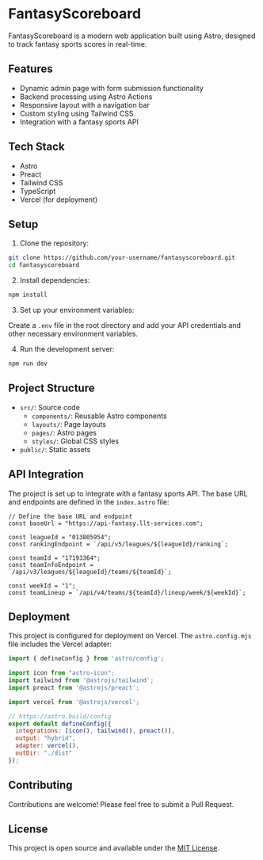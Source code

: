 # FantasyScoreboard

FantasyScoreboard is a modern web application built using Astro, designed to track fantasy sports scores in real-time.

## Features

- Dynamic admin page with form submission functionality
- Backend processing using Astro Actions
- Responsive layout with a navigation bar
- Custom styling using Tailwind CSS
- Integration with a fantasy sports API

## Tech Stack

- Astro
- Preact
- Tailwind CSS
- TypeScript
- Vercel (for deployment)

## Setup

1. Clone the repository:

```bash
git clone https://github.com/your-username/fantasyscoreboard.git
cd fantasyscoreboard
```

2. Install dependencies:

```bash
npm install
```

3. Set up your environment variables:

Create a `.env` file in the root directory and add your API credentials and other necessary environment variables.

4. Run the development server:

```bash
npm run dev
```

## Project Structure

- `src/`: Source code
  - `components/`: Reusable Astro components
  - `layouts/`: Page layouts
  - `pages/`: Astro pages
  - `styles/`: Global CSS styles
- `public/`: Static assets

## API Integration

The project is set up to integrate with a fantasy sports API. The base URL and endpoints are defined in the `index.astro` file:


```7:17:src/pages/index.astro
// Define the base URL and endpoint
const baseUrl = "https://api-fantasy.llt-services.com";

const leagueId = "013805954";
const rankingEndpoint = `/api/v5/leagues/${leagueId}/ranking`;

const teamId = "17193364";
const teamInfoEndpoint = `/api/v3/leagues/${leagueId}/teams/${teamId}`;

const weekId = "1";
const teamLineup = `/api/v4/teams/${teamId}/lineup/week/${weekId}`;
```


## Deployment

This project is configured for deployment on Vercel. The `astro.config.mjs` file includes the Vercel adapter:


```1:15:astro.config.mjs
import { defineConfig } from 'astro/config';

import icon from "astro-icon";
import tailwind from '@astrojs/tailwind';
import preact from '@astrojs/preact';

import vercel from '@astrojs/vercel';

// https://astro.build/config
export default defineConfig({
  integrations: [icon(), tailwind(), preact()],
  output: "hybrid",
  adapter: vercel(),
  outDir: "./dist"
});
```


## Contributing

Contributions are welcome! Please feel free to submit a Pull Request.

## License

This project is open source and available under the [MIT License](LICENSE).